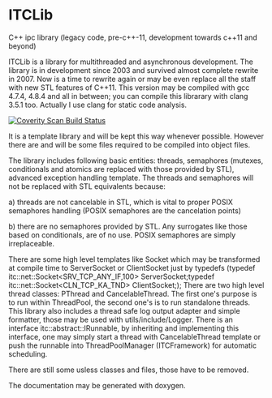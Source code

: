 # ITCLib
C++ ipc library (legacy code, pre-c++-11, development towards c++11 and beyond)

ITCLib is a library for multithreaded and asynchronous development. The library is in development since 2003 and
survived almost complete rewrite in 2007. Now is a time to rewrite again or may be even replace all the staff with
new STL features of C++11. This version may be compiled with gcc 4.7.4,  4.8.4 and all in between; you can compile 
this librarary with clang 3.5.1 too. Actually I use clang for static code analysis. 

<a href="https://scan.coverity.com/projects/4961">
  <img alt="Coverity Scan Build Status"
       src="https://scan.coverity.com/projects/4961/badge.svg"/>
</a>

It is a template library and will be kept this way whenever possible. However there are and will be some files required to be compiled into object files. 

The library includes following basic entities: threads, semaphores (mutexes, conditionals and atomics are replaced with those provided by STL),
advanced exception handling template. The threads and semaphores will not be replaced with STL equivalents because:

a) threads are not cancelable in STL, which is vital to proper POSIX semaphores handling (POSIX semaphores are the cancelation points)

b) there are no semaphores provided by STL. Any surrogates like those based on conditionals, are of no use. POSIX semaphores are simply irreplaceable.


There are some high level templates like Socket which may be transformed at compile time to ServerSocket or ClientSocket
just by typedefs (typedef itc::net::Socket<SRV_TCP_ANY_IF,100> ServerSocket;typedef itc::net::Socket<CLN_TCP_KA_TND> ClientSocket;);
There are two high level thread classes: PThread and CancelableThread. The first one's purpose is to run within ThreadPool, the 
second one's is to run standalone threads. This library also includes a thread safe log output adapter and simple formatter,
those may be used with utils/include/Logger. There is an interface itc::abstract::IRunnable, by inheriting and implementing this
interface, one may simply start a thread with CancelableThread template or push the runnable into ThreadPoolManager (ITCFramework)
for automatic scheduling.

There are still some usless classes and files, those have to be removed. 

The documentation may be generated with doxygen.


